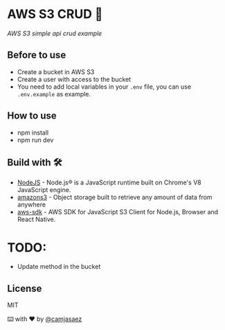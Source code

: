 # AWS S3 CRUD 🎇

_AWS S3 simple api crud example_

## Before to use

- Create a bucket in AWS S3
- Create a user with access to the bucket
- You need to add local variables in your `.env` file, you can use `.env.example` as example.

## How to use

- npm install
- npm run dev

## Build with 🛠️

- [NodeJS] - Node.js® is a JavaScript runtime built on Chrome's V8 JavaScript engine.
- [amazons3] - Object storage built to retrieve any amount of data from anywhere
- [aws-sdk] - AWS SDK for JavaScript S3 Client for Node.js, Browser and React Native.

# TODO:

- Update method in the bucket

## License

MIT

⌨️ with ❤️ by [@camjasaez](https://github.com/camjasaez)

[nodejs]: https://nodejs.org/en/
[amazons3]: https://aws.amazon.com/s3/
[aws-sdk]: https://docs.aws.amazon.com/AWSJavaScriptSDK/v3/latest/clients/client-s3/index.html
